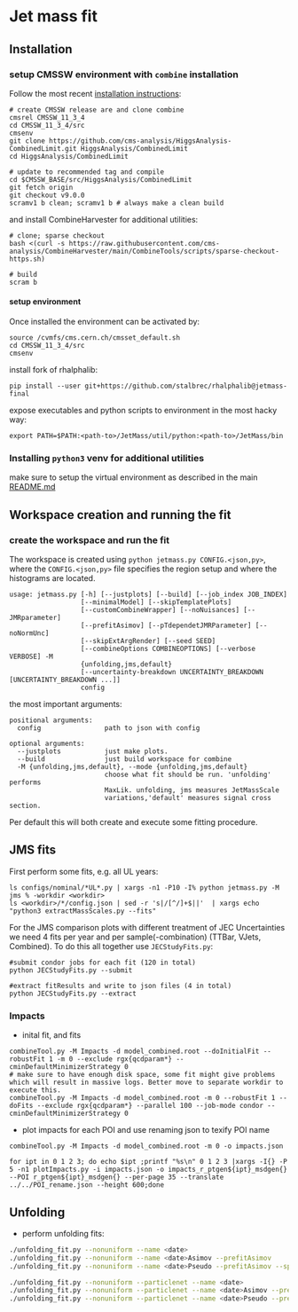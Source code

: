 # Jet mass fit

## Installation
### setup CMSSW environment with `combine` installation

Follow the most recent [installation instructions](http://cms-analysis.github.io/HiggsAnalysis-CombinedLimit/#installation-instructions):

```shell
# create CMSSW release are and clone combine
cmsrel CMSSW_11_3_4
cd CMSSW_11_3_4/src
cmsenv
git clone https://github.com/cms-analysis/HiggsAnalysis-CombinedLimit.git HiggsAnalysis/CombinedLimit
cd HiggsAnalysis/CombinedLimit

# update to recommended tag and compile
cd $CMSSW_BASE/src/HiggsAnalysis/CombinedLimit
git fetch origin
git checkout v9.0.0
scramv1 b clean; scramv1 b # always make a clean build
```

and install CombineHarvester for additional utilities:

```shell
# clone; sparse checkout
bash <(curl -s https://raw.githubusercontent.com/cms-analysis/CombineHarvester/main/CombineTools/scripts/sparse-checkout-https.sh)

# build
scram b
```
#### setup environment
Once installed the environment can be activated by:

```shell
source /cvmfs/cms.cern.ch/cmsset_default.sh
cd CMSSW_11_3_4/src
cmsenv
```

install fork of rhalphalib:

```
pip install --user git+https://github.com/stalbrec/rhalphalib@jetmass-final
```
expose executables and python scripts to environment in the most hacky way:
```
export PATH=$PATH:<path-to>/JetMass/util/python:<path-to>/JetMass/bin
```

### Installing `python3` venv for additional utilities
make sure to setup the virtual environment as described in the main [README.md](../README.md)

## Workspace creation and running the fit

### create the workspace and run the fit

The workspace is created using `python jetmass.py CONFIG.<json,py>`, where the `CONFIG.<json,py>` file specifies the region setup and where the histograms are located.

```shell
usage: jetmass.py [-h] [--justplots] [--build] [--job_index JOB_INDEX]
                  [--minimalModel] [--skipTemplatePlots]
                  [--customCombineWrapper] [--noNuisances] [--JMRparameter]
                  [--prefitAsimov] [--pTdependetJMRParameter] [--noNormUnc]
                  [--skipExtArgRender] [--seed SEED]
                  [--combineOptions COMBINEOPTIONS] [--verbose VERBOSE] -M
                  {unfolding,jms,default}
                  [--uncertainty-breakdown UNCERTAINTY_BREAKDOWN [UNCERTAINTY_BREAKDOWN ...]]
                  config
```

the most important arguments:
```shell
positional arguments:
  config                path to json with config

optional arguments:
  --justplots           just make plots.
  --build               just build workspace for combine
  -M {unfolding,jms,default}, --mode {unfolding,jms,default}
                        choose what fit should be run. 'unfolding' performs
                        MaxLik. unfolding, jms measures JetMassScale
                        variations,'default' measures signal cross section.
```

 Per default this will both create and execute some fitting procedure. 

## JMS fits

 First perform some fits, e.g. all UL years:

 ```shell
ls configs/nominal/*UL*.py | xargs -n1 -P10 -I% python jetmass.py -M jms % -workdir <workdir>
ls <workdir>/*/config.json | sed -r 's|/[^/]+$||'  | xargs echo "python3 extractMassScales.py --fits"
 ```

For the JMS comparison plots with different treatment of JEC Uncertainties we need 4 fits per year and per sample(-combination) (TTBar, VJets, Combined).
To do this all together use `JECStudyFits.py`:

```shell
#submit condor jobs for each fit (120 in total)
python JECStudyFits.py --submit

#extract fitResults and write to json files (4 in total)
python JECStudyFits.py --extract
```



### Impacts

- inital fit, and fits
```shell
combineTool.py -M Impacts -d model_combined.root --doInitialFit --robustFit 1 -m 0 --exclude rgx{qcdparam*} --cminDefaultMinimizerStrategy 0
# make sure to have enough disk space, some fit might give problems which will result in massive logs. Better move to separate workdir to execute this.
combineTool.py -M Impacts -d model_combined.root -m 0 --robustFit 1 --doFits --exclude rgx{qcdparam*} --parallel 100 --job-mode condor --cminDefaultMinimizerStrategy 0
```

- plot impacts for each POI and use renaming json to texify POI name

```shell
combineTool.py -M Impacts -d model_combined.root -m 0 -o impacts.json

for ipt in 0 1 2 3; do echo $ipt ;printf "%s\n" 0 1 2 3 |xargs -I{} -P 5 -n1 plotImpacts.py -i impacts.json -o impacts_r_ptgen${ipt}_msdgen{} --POI r_ptgen${ipt}_msdgen{} --per-page 35 --translate ../../POI_rename.json --height 600;done
```


## Unfolding

- perform unfolding fits:

```bash
./unfolding_fit.py --nonuniform --name <date>
./unfolding_fit.py --nonuniform --name <date>Asimov --prefitAsimov
./unfolding_fit.py --nonuniform --name <date>Pseudo --prefitAsimov --splitPseudo

./unfolding_fit.py --nonuniform --particlenet --name <date> 
./unfolding_fit.py --nonuniform --particlenet --name <date>Asimov --prefitAsimov
./unfolding_fit.py --nonuniform --particlenet --name <date>Pseudo --prefitAsimov --splitPseudo
```